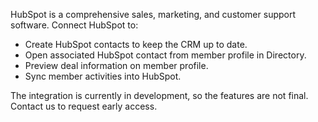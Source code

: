 HubSpot is a comprehensive sales, marketing, and customer support software. Connect HubSpot to:

- Create HubSpot contacts to keep the CRM up to date.
- Open associated HubSpot contact from member profile in Directory.
- Preview deal information on member profile.
- Sync member activities into HubSpot.

The integration is currently in development, so the features are not final. Contact us to request early access.

